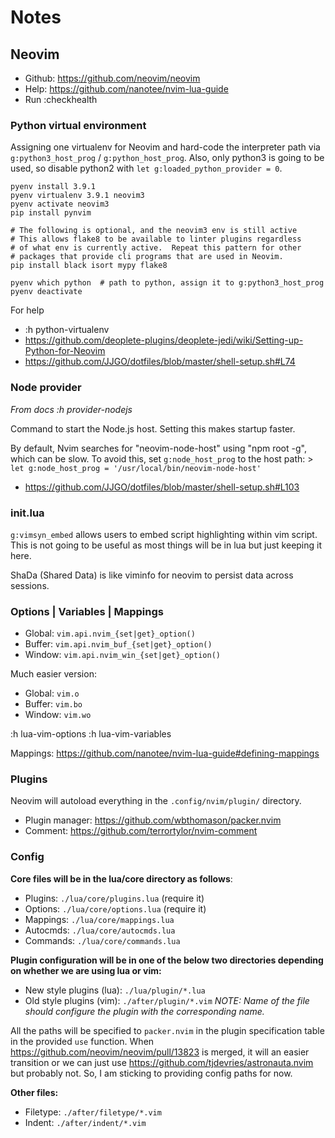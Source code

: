 # Notes

## Neovim

* Github: https://github.com/neovim/neovim
* Help: https://github.com/nanotee/nvim-lua-guide
* Run :checkhealth

### Python virtual environment

Assigning one virtualenv for Neovim and hard-code the interpreter path via
`g:python3_host_prog` / `g:python_host_prog`. Also, only python3 is going to
be used, so disable python2 with `let g:loaded_python_provider = 0`.

```shell
pyenv install 3.9.1
pyenv virtualenv 3.9.1 neovim3
pyenv activate neovim3
pip install pynvim

# The following is optional, and the neovim3 env is still active
# This allows flake8 to be available to linter plugins regardless
# of what env is currently active.  Repeat this pattern for other
# packages that provide cli programs that are used in Neovim.
pip install black isort mypy flake8

pyenv which python  # path to python, assign it to g:python3_host_prog
pyenv deactivate
```

For help
- :h python-virtualenv
- https://github.com/deoplete-plugins/deoplete-jedi/wiki/Setting-up-Python-for-Neovim
- https://github.com/JJGO/dotfiles/blob/master/shell-setup.sh#L74

### Node provider

_From docs :h provider-nodejs_

Command to start the Node.js host. Setting this makes startup faster.

By default, Nvim searches for "neovim-node-host" using "npm root -g", which
can be slow. To avoid this, set `g:node_host_prog` to the host path: >
    `let g:node_host_prog = '/usr/local/bin/neovim-node-host'`

- https://github.com/JJGO/dotfiles/blob/master/shell-setup.sh#L103

### init.lua

`g:vimsyn_embed` allows users to embed script highlighting within vim script.
This is not going to be useful as most things will be in lua but just keeping
it here.

ShaDa (Shared Data) is like viminfo for neovim to persist data across sessions.

### Options | Variables | Mappings

* Global: `vim.api.nvim_{set|get}_option()`
* Buffer: `vim.api.nvim_buf_{set|get}_option()`
* Window: `vim.api.nvim_win_{set|get}_option()`

Much easier version:
* Global: `vim.o`
* Buffer: `vim.bo`
* Window: `vim.wo`

:h lua-vim-options
:h lua-vim-variables

Mappings: https://github.com/nanotee/nvim-lua-guide#defining-mappings

### Plugins

Neovim will autoload everything in the `.config/nvim/plugin/` directory.

- Plugin manager: https://github.com/wbthomason/packer.nvim
- Comment: https://github.com/terrortylor/nvim-comment

### Config

**Core files will be in the lua/core directory as follows**:
- Plugins: `./lua/core/plugins.lua` (require it)
- Options: `./lua/core/options.lua` (require it)
- Mappings: `./lua/core/mappings.lua`
- Autocmds: `./lua/core/autocmds.lua`
- Commands: `./lua/core/commands.lua`

**Plugin configuration will be in one of the below two directories depending on
whether we are using lua or vim:**
- New style plugins (lua): `./lua/plugin/*.lua`
- Old style plugins (vim): `./after/plugin/*.vim`
_NOTE: Name of the file should configure the plugin with the corresponding name._

All the paths will be specified to `packer.nvim` in the plugin specification
table in the provided `use` function. When https://github.com/neovim/neovim/pull/13823
is merged, it will an easier transition or we can just use
https://github.com/tjdevries/astronauta.nvim but probably not. So, I am sticking
to providing config paths for now.

**Other files:**
- Filetype: `./after/filetype/*.vim`
- Indent: `./after/indent/*.vim`
